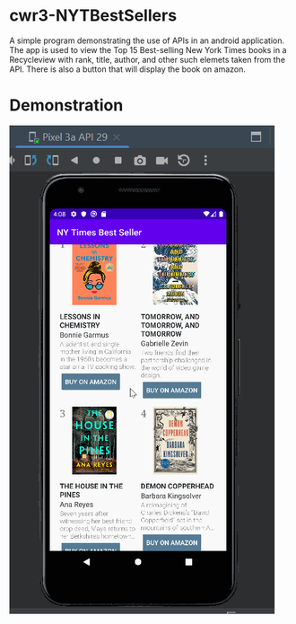 # cwr3-NYTBestSellers
A simple program demonstrating the use of APIs in an android application.
The app is used to view the Top 15 Best-selling New York Times books in a Recycleview with 
rank, title, author, and other such elemets taken from the API. There is also a button that will display 
the book on amazon.


# Demonstration
![Demonstration Gif](NYTBooksGif.gif)